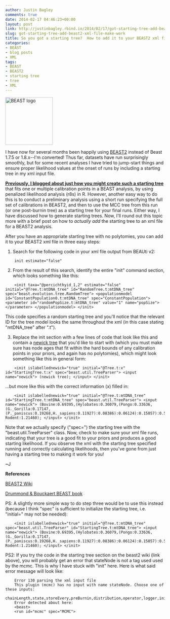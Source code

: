 ```yaml
---
author: Justin Bagley
comments: true
date: 2014-02-17 04:46:23+00:00
layout: post
link: http://justinbagley.rbind.io/2014/02/17/got-starting-tree-add-beast2-xml-file-make-work/
slug: got-starting-tree-add-beast2-xml-file-make-work
title: So you got a starting tree?  How to add it to your BEAST2 xml file and make it work for you
categories:
- BEAST
- blog posts
- XML
tags:
- BEAST
- BEAST2
- starting tree
- tree
- XML
---
```


<img src="/images/beast2.png" title="BEAST logo" alt="BEAST logo" width="150px">

I have now for several months been happily using [BEAST2](http://www.beast2.org) instead of Beast 1.7.5 or 1.8.x--I'm converted! Thus far, datasets have run surprisingly smoothly, but for some recent analyses I have tried to jump-start things and ensure proper likelihood values at the onset of runs by including a starting tree in my xml input file.

[**Previously, I blogged about just how you might create such a starting tree**](https://justinbagley.rbind.io/2013/10/10/off-to-a-good-start-how-to-generate-starting-trees-for-beast-analyses-using-r/) that fits one or multiple calibration points in a BEAST analysis, by using penalized likelihood analysis (r8s) in R. However, another easy way to do this is to conduct a preliminary analysis using a short run specifying the full set of calibrations in BEAST2, and then to use the MCC tree from this run (or one post-burnin tree) as a starting tree for your final runs. Either way, I have discussed how to generate starting trees. Now, I'll round out this topic more with a brief post on how to <i>actually add</i> the starting tree to an xml file for a BEAST2 analysis.

After you have an appropriate starting tree with no polytomies, you can add it to your BEAST2 xml file in three easy steps:

1. Search for the following code in your xml file output from BEAUti v2:

```
    init estimate="false" 
```

2. From the result of this search, identify the entire "init" command section, which looks something like this:

```
    <init taxa="@percichthyid_1,2" estimate="false" initial="@Tree.t:mtDNA_tree" id="RandomTree.t:mtDNA_tree" spec="beast.evolution.tree.RandomTree"> <populationmodel id="ConstantPopulation0.t:mtDNA_tree" spec="ConstantPopulation"> <parameter id="randomPopSize.t:mtDNA_tree" value="1" name="popSize"></parameter> </populationmodel> </init>
```

This code specifies a random starting tree and you'll notice that the relevant ID for the tree model looks the same throughout the xml (in this case stating "mtDNA_tree" after ".t").

3. Replace the init section with a few lines of code that look like this and contain a [newick tree](http://evolution.genetics.washington.edu/phylip/newicktree.html) that you'd like to start with (which you must make sure has node ages that fit within the hard bounds of any calibration points in your priors, and again has no polytomies), which might look something like this in general form:

```
    <init islabellednewick="true" initial="@Tree.t:x" id="StartingTree.t:x" spec="beast.util.TreeParser"> <input name="newick"> (newick tree); </input> </init>
```

…but more like this with the correct information (x) filled in:

```
    <init islabellednewick="true" initial="@Tree.t:mtDNA_tree" id="StartingTree.t:mtDNA_tree" spec="beast.util.TreeParser"> <input name="newick"> (Bovine:0.69395,(Hylobates:0.36079,(Pongo:0.33636,(G._Gorilla:0.17147, (P._paniscus:0.19268,H._sapiens:0.11927):0.08386):0.06124):0.15057):0.54939, Rodent:1.21460); </input> </init> 
```

Note that we actually specify ("spec=") the starting tree with the "beast.util.TreeParser" class. Now, check to make sure your xml file runs, indicating that your tree is a good fit to your priors and produces a good starting likelihood. If you observe the xml with the starting tree specified running and correctly calculating likelihoods, then you've gone from just having a starting tree to making it work for you!

~J


**References**

[BEAST2 Wiki](http://www.beast2.org/wiki)

[Drummond & Bouckaert BEAST book](http://www.beast2.org/book/)

PS: A slightly more simple way to do step three would be to use this instead (because I think "spec" is sufficient to initialize the starting tree, i.e. "initial=" may not be needed):
    
```
    <init islabellednewick="true" initial="@Tree.t:mtDNA_tree" spec="beast.util.TreeParser" id="StartingTree.t:mtDNA_tree"> <input name="newick"> (Bovine:0.69395,(Hylobates:0.36079,(Pongo:0.33636,(G._Gorilla:0.17147, (P._paniscus:0.19268,H._sapiens:0.11927):0.08386):0.06124):0.15057):0.54939, Rodent:1.21460); </input> </init> 
```

PS2: If you try the code in the starting tree section on the beast2 wiki (link above), you will probably get an error that stateNode is not a tag used used by the mcmc. This is why I have stuck with "init" here. Here is what said error message will look like:

```
    Error 130 parsing the xml input file 
    This plugin (mcmc) has no input with name stateNode. Choose one of these inputs:
    chainLength,state,storeEvery,preBurnin,distribution,operator,logger,init,sampleFromPrior,operatorschedule 
    Error detected about here: 
    <beast> 
    <run id="mcmc" spec="MCMC">
```
